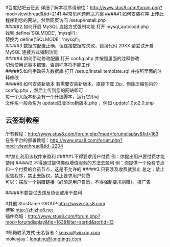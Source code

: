 #百度贴吧云签到
详细了解本程序请前往：http://www.stus8.com/forum.php?mod=viewthread&tid=2141
##常见问题解决方案
#####1.如何安装程序
上传此程序到您的网站，然后网页访问 /setup/install.php   
#####2.如何开启 MySQL 连接方式强制功能
打开   mysql_autoload.php   
找到   define('SQLMODE', 'mysqli');   
替换为 define('SQLMODE', 'mysql');   
#####3.数据库配置正确，但连接数据库失败，错误代码 20XX
请尝试开启 MySQL 连接方式强制功能   
#####4.如何手动修改配置
打开 config.php 并按照里面的注释修改   
切勿使用记事本编辑，否则程序将不能工作   
#####5.如何手动导入数据库
打开 /setup/install.template.sql 并按照里面的注释修改   
#####6.如何安装新版本
若需要安装新版本，直接下载 Zip，删除压缩包内的 config.php ，然后上传到您的网站即可   
每一个大版本都会有一个升级脚本，运行它即可   
文件名一般命名为 update旧版本to新版本.php ，例如 update1.0to2.0.php   

## 云签到教程
所有教程：http://www.stus8.com/forum.php?mod=forumdisplay&fid=163      
在各平台的部署教程：http://www.stus8.com/forum.php?mod=viewthread&tid=2204

##禁止利用该软件来盈利
#####1.不得要求用户付费
例：你提出用户要付费才能使用
#####2.不得通过提供类似增值服务的方法去盈利
例：你提供一个免费节点和一个付费的会员节点，这是不允许的
#####3.只要涉及收费就禁止
总之：禁止贩售程序，禁止去版权，禁止要求用户付费      
可以：摆放一个捐赠链接（必须是用户自愿，不得强制要求捐赠），挂广告

#####不要尝试去违反协议或用于盈利

#其他
StusGame GROUP:http://www.stus8.com   
博客:http://zhizhe8.net   
插件商城：http://www.stus8.com/forum.php?mod=forumdisplay&fid=163&filter=sortid&sortid=13   

#邮箱联系方式
无名智者：kenvix@vip.qq.com        
mokeyjay：longting@longtings.com